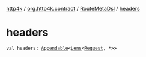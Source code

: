[http4k](../../index.md) / [org.http4k.contract](../index.md) / [RouteMetaDsl](index.md) / [headers](./headers.md)

# headers

`val headers: `[`Appendable`](../../org.http4k.util/-appendable/index.md)`<`[`Lens`](../../org.http4k.lens/-lens/index.md)`<`[`Request`](../../org.http4k.core/-request/index.md)`, *>>`